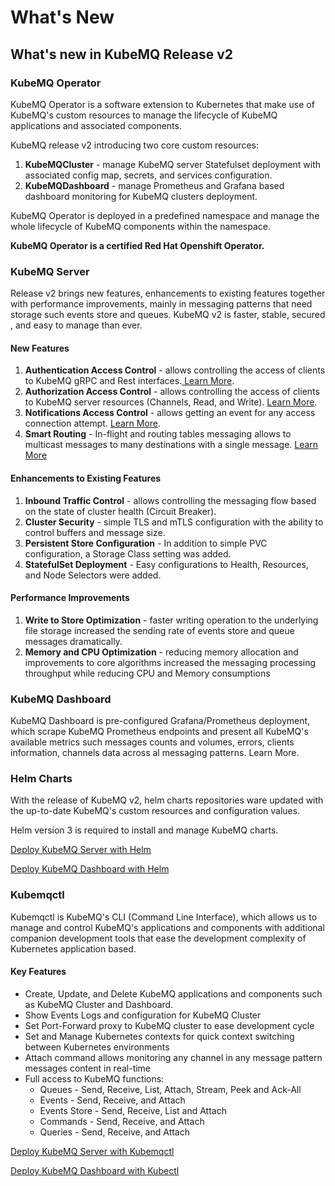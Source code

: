 # What's New

## What's new in KubeMQ Release v2

### KubeMQ Operator

KubeMQ Operator is a software extension to Kubernetes that make use of KubeMQ's custom resources to manage the lifecycle of KubeMQ applications and associated components.

KubeMQ release v2 introducing two core custom resources:

1. **KubeMQCluster** - manage KubeMQ server Statefulset deployment with associated config map, secrets, and services configuration.
2. **KubeMQDashboard** - manage Prometheus and Grafana based dashboard monitoring for KubeMQ clusters deployment.

KubeMQ Operator is deployed in a predefined namespace and manage the whole lifecycle of KubeMQ components within the namespace.

**KubeMQ Operator is a certified Red Hat Openshift Operator.**

### KubeMQ Server

Release v2 brings new features, enhancements to existing features together with performance improvements, mainly in messaging patterns that need storage such events store and queues. KubeMQ v2 is faster, stable, secured , and easy to manage than ever.

#### New Features

1. **Authentication Access Control** - allows controlling the access of clients to KubeMQ gRPC and Rest interfaces.[ Learn More](learn/access-control/authentication.md).
2. **Authorization Access Control** - allows controlling the access of clients to KubeMQ server resources \(Channels, Read, and Write\). [Learn More](learn/access-control/authorization.md).
3. **Notifications Access Control** - allows getting an event for any access connection attempt.  [Learn More](learn/access-control/notifications.md).
4. **Smart Routing** - In-flight and routing tables messaging allows to multicast messages to many destinations with a single message. [Learn More](learn/the-basics/smart-routing.md)

#### Enhancements to Existing Features

1. **Inbound Traffic Control** - allows controlling the messaging flow based on the state of cluster health \(Circuit Breaker\).
2. **Cluster Security** - simple TLS and mTLS configuration with the ability to control buffers and message size.
3. **Persistent Store Configuration** - In addition to simple PVC configuration, a Storage Class setting was added.
4. **StatefulSet Deployment** - Easy configurations to Health, Resources, and Node Selectors were added.

#### Performance Improvements

1. **Write to Store Optimization** - faster writing operation to the underlying file storage increased the sending rate of events store and queue messages dramatically.
2. **Memory and CPU Optimization** - reducing memory allocation and improvements to core algorithms increased the messaging processing throughput while reducing CPU and Memory consumptions

### KubeMQ Dashboard

KubeMQ Dashboard is pre-configured Grafana/Prometheus deployment, which scrape KubeMQ Prometheus endpoints and present all KubeMQ's available metrics such messages counts and volumes, errors, clients information, channels data across al messaging patterns. Learn More.

### Helm Charts

With the release of KubeMQ v2, helm charts repositories ware updated with the up-to-date KubeMQ's custom resources and configuration values.

Helm version 3 is required to install and manage KubeMQ charts.

[Deploy KubeMQ Server with Helm](getting-started/create-cluster/helm.md#install-kubemq-cluster-enterprise-edition)

[Deploy KubeMQ Dashboard with Helm](getting-started/create-dashboard/helm.md#install-kubemq-dashboard)

### Kubemqctl

Kubemqctl is KubeMQ's CLI \(Command Line Interface\), which allows us to manage and control KubeMQ's applications and components with additional companion development tools that ease the development complexity of Kubernetes application based.

#### Key Features

* Create, Update, and Delete KubeMQ applications and components such as KubeMQ Cluster and Dashboard.
* Show Events Logs and configuration for KubeMQ Cluster
* Set Port-Forward proxy to KubeMQ cluster to ease development cycle
* Set and Manage Kubernetes contexts for quick context switching between Kubernetes environments
* Attach command allows monitoring any channel in any message pattern messages content  in real-time
* Full access to KubeMQ functions:
  * Queues - Send, Receive, List, Attach, Stream, Peek and Ack-All
  * Events - Send, Receive, and Attach
  * Events Store - Send, Receive, List and Attach
  * Commands - Send, Receive, and Attach
  * Queries - Send, Receive, and Attach

[Deploy KubeMQ Server with Kubemqctl](getting-started/create-cluster/kubemqctl.md#install-kubemq-cluster-community-edition)

[Deploy KubeMQ Dashboard with Kubectl](getting-started/create-dashboard/kubemqctl.md#install-kubemq-dashboard)


